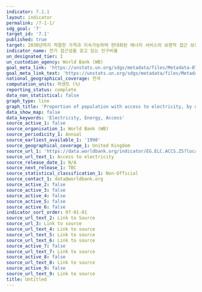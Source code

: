 ```yaml
---
indicator: 7.1.1
layout: indicator
permalink: /7-1-1/
sdg_goal: '7'
target_id: '7.1'
published: true
target: 2030년까지 적절한 가격과 지속가능하며 현대화된 에너지 서비스의 보편적 접근 보장
indicator_name: 전기 접근성을 갖고 있는 인구비율
un_designated_tier: I
un_custodian_agency: World Bank (WB)
goal_meta_link: 'https://unstats.un.org/sdgs/metadata/files/Metadata-07-01-01.pdf'
goal_meta_link_text: 'https://unstats.un.org/sdgs/metadata/files/Metadata-07-01-01.pdf'
national_geographical_coverage: 전국
computation_units: 퍼센트 (%)
reporting_status: complete
data_non_statistical: false
graph_type: line
graph_title: 'Proportion of population with access to electricity, by urban/rural (%)'
data_show_map: false
data_keywords: 'Electricity, Energy, Access'
source_active_1: false
source_organisation_1: World Bank (WB)
source_periodicity_1: Annual
source_earliest_available_1: '1990'
source_geographical_coverage_1: United Kingdom
source_url_1: 'https://data.worldbank.org/indicator/EG.ELC.ACCS.ZS?locations=GB'
source_url_text_1: Access to electricity
source_release_date_1: N/A
source_next_release_1: TBC
source_statistical_classification_1: Non-Official
source_contact_1: data@worldbank.org
source_active_2: false
source_active_3: false
source_active_4: false
source_active_5: false
source_active_6: false
indicator_sort_order: 07-01-01
source_url_text_2: Link to Source
source_url_3: Link to source
source_url_text_4: Link to source
source_url_text_5: Link to source
source_url_text_6: Link to source
source_active_7: false
source_url_text_7: Link to source
source_active_8: false
source_url_text_8: Link to source
source_active_9: false
source_url_text_9: Link to source
title: Untitled
---
```

